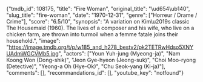 {"tmdb_id": 108175, "title": "Fire Woman", "original_title": "\ud654\ub140", "slug_title": "fire-woman", "date": "1970-12-31", "genre": ["Horreur / Drame / Crime"], "score": "6.5/10", "synopsis": "A variation on Kim\u2019s classic The Housemaid (1960). The lives of a composer and his wife, who live on a chicken farm, are thrown into turmoil when a femme fatale joins their household.", "image": "https://image.tmdb.org/t/p/w185_and_h278_bestv2/pk2TETRwHdso5XNYUAdmWGCVMb5.jpg", "actors": ["Youn Yuh-jung (Myeong-ja)", "Nam Koong Won (Dong-shik)", "Jeon Gye-hyeon (Jeong-suk)", "Choi Moo-ryong (Detective)", "Yeong-a Oh (Hye-Ok)", "Chu Seok-yang (Ki-ja)"], "comments": [], "recommandations_id": [], "youtube_key": "notfound"}